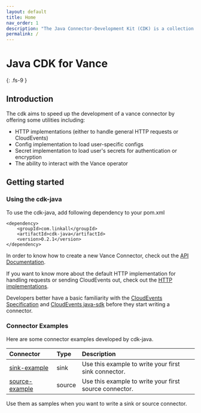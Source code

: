 ```yaml
---
layout: default
title: Home
nav_order: 1
description: "The Java Connector-Development Kit (CDK) is a collection of Java packages to help you to build a new [Vance Connector][vc] in minutes."
permalink: /
---
```


# Java CDK for Vance
{: .fs-9 }

## Introduction

The cdk aims to speed up the development of a vance connector by offering some utilities including:
- HTTP implementations (either to handle general HTTP requests or CloudEvents)
- Config implementation to load user-specific configs
- Secret implementation to load user's secrets for authentication or encryption  
- The ability to interact with the Vance operator

## Getting started

### Using the cdk-java

To use the cdk-java, add following dependency to your pom.xml

```
<dependency>
    <groupId>com.linkall</groupId>
    <artifactId>cdk-java</artifactId>
    <version>0.2.1</version>
</dependency>
```

In order to know how to create a new Vance Connector, check out the [API Documentation][api].

If you want to know more about the default HTTP implementation for handling requests or sending CloudEvents out, check out the 
[HTTP implementations][http].

Developers better have a basic familiarity with the [CloudEvents Specification][ce] and [CloudEvents java-sdk][ce-sdk] before they start writing a connector.

### Connector Examples

Here are some connector examples developed by cdk-java.

| Connector         | Type          | Description |
|:-------------|:------------------|:------|
| [sink-example]    | sink | Use this example to write your first sink connector.  |
| [source-example] | source   | Use this example to write your first source connector. |

Use them as samples when you want to write a sink or source connector.

[vc]: https://github.com/linkall-labs/vance-docs/blob/main/docs/concept.md
[api]: https://linkall-labs.github.io/cdk-java/api.html
[http]: https://linkall-labs.github.io/cdk-java/http.html
[sink-example]: https://github.com/linkall-labs/cdk-java/tree/main/examples/sink-example
[source-example]: https://github.com/linkall-labs/cdk-java/tree/main/examples/source-example
[ce]: https://github.com/cloudevents/spec
[ce-sdk]: https://github.com/cloudevents/sdk-java